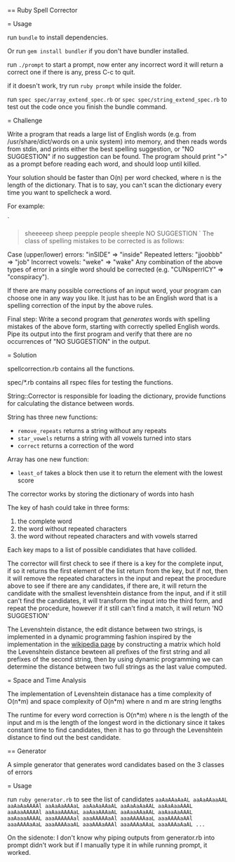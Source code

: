 == Ruby Spell Corrector

= Usage

run `bundle` to install dependencies.

Or run `gem install bundler` if you don't have bundler installed.

run `./prompt` to start a prompt, now enter any incorrect word it will return a correct one if there is any, press C-c to quit.

if it doesn't work, try run `ruby prompt` while inside the folder.

run `spec spec/array_extend_spec.rb` or `spec spec/string_extend_spec.rb` to test out the code once you finish the bundle command.

= Challenge

Write a program that reads a large list of English words (e.g. from /usr/share/dict/words on a unix system) into memory, and then reads words from stdin, and prints either the best spelling suggestion, or "NO SUGGESTION" if no suggestion can be found. The program should print ">" as a prompt before reading each word, and should loop until killed.

Your solution should be faster than O(n) per word checked, where n is the length of the dictionary. That is to say, you can't scan the dictionary every time you want to spellcheck a word.

For example:

`
> sheeeeep
sheep
> peepple
people
> sheeple
NO SUGGESTION
`
The class of spelling mistakes to be corrected is as follows:

Case (upper/lower) errors: "inSIDE" => "inside"
Repeated letters: "jjoobbb" => "job"
Incorrect vowels: "weke" => "wake"
Any combination of the above types of error in a single word should be corrected (e.g. "CUNsperrICY" => "conspiracy").

If there are many possible corrections of an input word, your program can choose one in any way you like. It just has to be an English word that is a spelling correction of the input by the above rules.

Final step: Write a second program that *generates* words with spelling mistakes of the above form, starting with correctly spelled English words. Pipe its output into the first program and verify that there are no occurrences of "NO SUGGESTION" in the output.

= Solution

spellcorrection.rb contains all the functions.

spec/\*.rb contains all rspec files for testing the functions.

String::Corrector is responsible for loading the dictionary, provide functions for calculating the distance between words.

String has three new functions:

* `remove_repeats` returns a string without any repeats
* `star_vowels` returns a string with all vowels turned into stars
* `correct` returns a correction of the word

Array has one new function:

* `least_of` takes a block then use it to return the element with the lowest score

The corrector works by storing the dictionary of words into hash

The key of hash could take in three forms:
1. the complete word
2. the word without repeated characters
3. the word without repeated characters and with vowels starred

Each key maps to a list of possible candidiates that have collided.

The corrector will first check to see if there is a key for the complete input, if so it returns the first element of the list return from the key, but if not, then it will remove the repeated characters in the input and repeat the procedure above to see if there are any candidates, if there are, it will return the candidate with the smallest levenshtein distance from the input, and if it still can't find the candidates, it will transform the input into the third form, and repeat the procedure, however if it still can't find a match, it will return 'NO SUGGESTION'

The Levenshtein distance, the edit distance between two strings, is implemented in a dynamic programming fashion inspired by the implementation in the [wikipedia page](http://en.wikipedia.org/wiki/Levenshtein_distance) by constructing a matrix which hold the Levenshtein distance bewteen all prefixes of the first string and all prefixes of the second string, then by using dynamic programming we can determine the distance between two full strings as the last value computed.

= Space and Time Analysis

The implementation of Levenshtein distanace has a time complexity of O(n\*m) and space complexity of O(n\*m) where n and m are string lengths

The runtime for every word correction is O(n\*m) where n is the length of the input and m is the length of the longest word in the dictionary since it takes constant time to find candidates, then it has to go through the Levenshtein distance to find out the best candidate.


== Generator

A simple generator that generates word candidates based on the 3 classes of errors

= Usage

run `ruby generator.rb` to see the list of candidates
`
aaAaAAaAaAL
aaAaAAaaAAL
aaAaAaAAAAl
aaAaAaAAAaL
aaAaAaAAaAL
aaAaAaAaAAL
aaAaAaaAAAL
aaAaaAAAAAl
aaAaaAAAAaL
aaAaaAAAaAL
aaAaaAAaAAL
aaAaaAaAAAL
aaAaaaAAAAL
aaaAAAAAAal
aaaAAAAAaAl
aaaAAAAAaaL
aaaAAAAaAAl
aaaAAAAaAaL
aaaAAAAaaAL
aaaAAAaAAAl
aaaAAAaAAaL
aaaAAAaAaAL
...
`

On the sidenote: I don't know why piping outputs from generator.rb into prompt didn't work but if I manually type it in while running prompt, it worked.
